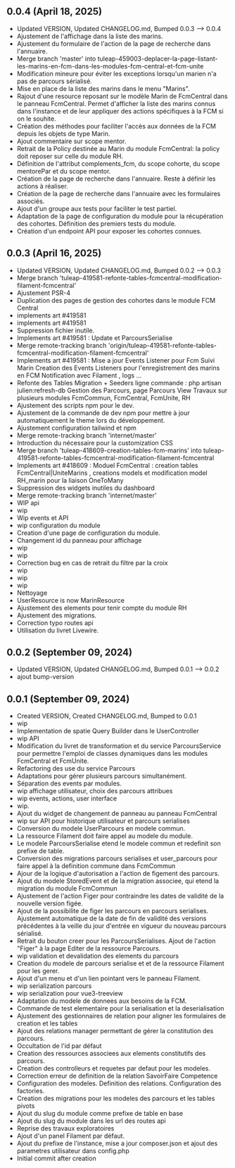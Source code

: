 ## 0.0.4 (April 18, 2025)
- Updated VERSION, Updated CHANGELOG.md, Bumped 0.0.3 –> 0.0.4
- Ajustement de l'affichage dans la liste des marins.
- Ajustement du formulaire de l'action de la page de recherche dans l'annuaire.
- Merge branch 'master' into tuleap-459003-deplacer-la-page-listant-les-marins-en-fcm-dans-les-modules-fcm-central-et-fcm-unite
- Modification mineure pour éviter les exceptions lorsqu'un marien n'a pas de parcours sérialisé.
- Mise en place de la liste des marins dans le menu "Marins".
- Rajout d'une resource reposant sur le modèle Marin de FcmCentral dans le panneau FcmCentral. Permet d'afficher la liste des marins connus dans l'instance et de leur appliquer des actions spécifiques à la FCM si on le souhite.
- Création des méthodes pour faciliter l'accès aux données de la FCM depuis les objets de type Marin.
- Ajout commentaire sur scope mentor.
- Retrait de la Policy destinée au Marin du module FcmCentral: la policy doit reposer sur celle du module RH.
- Définition de l'attribut complements_fcm, du scope cohorte, du scope mentorePar et du scope mentor.
- Création de la page de recherche dans l'annuaire. Reste à définir les actions à réaliser.
- Création de la page de recherche dans l'annuaire avec les formulaires associés.
- Ajout d'un groupe aux tests pour faciliter le test partiel.
- Adaptation de la page de configuration du module pour la récupération des cohortes. Définition des premiers tests du module.
- Création d'un endpoint API pour exposer les cohortes connues.

## 0.0.3 (April 16, 2025)
- Updated VERSION, Updated CHANGELOG.md, Bumped 0.0.2 –> 0.0.3
- Merge branch 'tuleap-419581-refonte-tables-fcmcentral-modification-filament-fcmcentral'
- Ajustement PSR-4
- Duplication des pages de gestion des cohortes dans le module FCM Central
- implements art #419581
- implements art #419581
- Suppression fichier inutile.
- Implements art #419581 : Update et ParcoursSerialise
- Merge remote-tracking branch 'origin/tuleap-419581-refonte-tables-fcmcentral-modification-filament-fcmcentral'
- Implements art #419581 : Mise a jour Events Listener pour Fcm Suivi Marin Creation des Events Listeners pour l'enregistrement des marins en FCM Notification avec Filament , logs ...
- Refonte des Tables Migration + Seeders ligne commande : php artisan julien:refresh-db Gestion  des Parcours, page Parcours View Travaux sur plusieurs modules FcmCommun, FcmCentral, FcmUnite, RH
- Ajustement des scripts npm pour le dev.
- Ajustement de la commande de dev npm pour mettre à jour automatiquement le theme lors du développement.
- Ajustement configuration tailwind et npm
- Merge remote-tracking branch 'internet/master'
- Introduction du nécessaire pour la customization CSS
- Merge branch 'tuleap-418609-creation-tables-fcm-marins' into tuleap-419581-refonte-tables-fcmcentral-modification-filament-fcmcentral
- Implements art #418609 :  Moduel FcmCentral : creation tables FcmCentral|UniteMarins , creations models et modification model RH_marin pour la liaison OneToMany
- Suppression des widgets inutiles du dashboard
- Merge remote-tracking branch 'internet/master'
- WIP api
- wip
- Wip events et API
- wip configuration du module
- Creation d'une page de configuration du module.
- Changement id du panneau pour affichage
- wip
- wip
- Correction bug en cas de retrait du filtre par la croix
- wip
- wip
- wip
- Nettoyage
- UserResource is now MarinResource
- Ajustement des elements pour tenir compte du module RH
- Ajustement des migrations.
- Correction typo routes api
- Utilisation du livret Livewire.

## 0.0.2 (September 09, 2024)
- Updated VERSION, Updated CHANGELOG.md, Bumped 0.0.1 –> 0.0.2
- ajout bump-version

## 0.0.1 (September 09, 2024)
- Created VERSION, Created CHANGELOG.md, Bumped to 0.0.1
- wip
- Implementation de spatie Query Builder dans le UserController
- wip API
- Modification du livret de transformation et du service ParcoursService pour permettre l'emploi de classes dynamiques dans les modules FcmCentral et FcmUnite.
- Refactoring des use du service Parcours
- Adaptations pour gérer plusieurs parcours simultanément.
- Séparation des events par modules.
- wip affichage utilisateur, choix des parcours attribues
- wip events, actions, user interface
- wip.
- Ajout du widget de changement de panneau au panneau FcmCentral
- wip sur API pour historique utilisateur et parcours serialises
- Conversion du modele UserParcours en modele commun.
- La ressource Filament doit faire appel au modele du module.
- Le modele ParcoursSerialise etend le modele commun et redefinit son prefixe de table.
- Conversion des migrations parcours serialises et user_parcours pour faire appel à la definition commune dans FcmCommun
- Ajour de la logique d'autorisation a l'action de figement des parcours.
- Ajout du modele StoredEvent et de la migration associee, qui etend la migration du module FcmCommun
- Ajustement de l'action Figer pour contraindre les dates de validité de la nouvelle version figée.
- Ajout de la possibilite de figer les parcours en parcours serialises. Ajustement automatique de la date de fin de validité des versions précédentes à la veille du jour d'entrée en vigueur du nouveau parcours sérialisé.
- Retrait du bouton creer pour les ParcoursSerialises. Ajout de l'action "Figer" à la page Editer de la ressource Parcours.
- wip validation et devalidation des elements du parcours
- Creation du modele de parcours serialise et et de la ressource Filament pour les gerer.
- Ajout d'un menu et d'un lien pointant vers le panneau Filament.
- wip serialization parcours
- wip serialization pour vue3-treeview
- Adaptation du modele de donnees aux besoins de la FCM.
- Commande de test elementaire pour la serialisation et la deserialisation
- Ajustement des gestionnaires de relation pour aligner les formulaires de creation et les tables
- Ajout des relations manager permettant de gérer la constitution des parcours.
- Occultation de l'id par défaut
- Creation des ressources associees aux elements constitutifs des parcours.
- Creation des controlleurs et requetes par defaut pour les modeles.
- Correction erreur de definition de la relation SavoirFaire Competence
- Configuration des modeles. Definition des relations. Configuration des factories.
- Creation des migrations pour les modeles des parcours et les tables pivots
- Ajout du slug du module comme prefixe de table en base
- Ajout du slug du module dans les url des routes api
- Reprise des travaux exploratoires
- Ajout d'un panel Filament par défaut.
- Ajout du prefixe de l'instance, mise a jour composer.json et ajout des parametres utilisateur dans config.php
- Initial commit after creation

